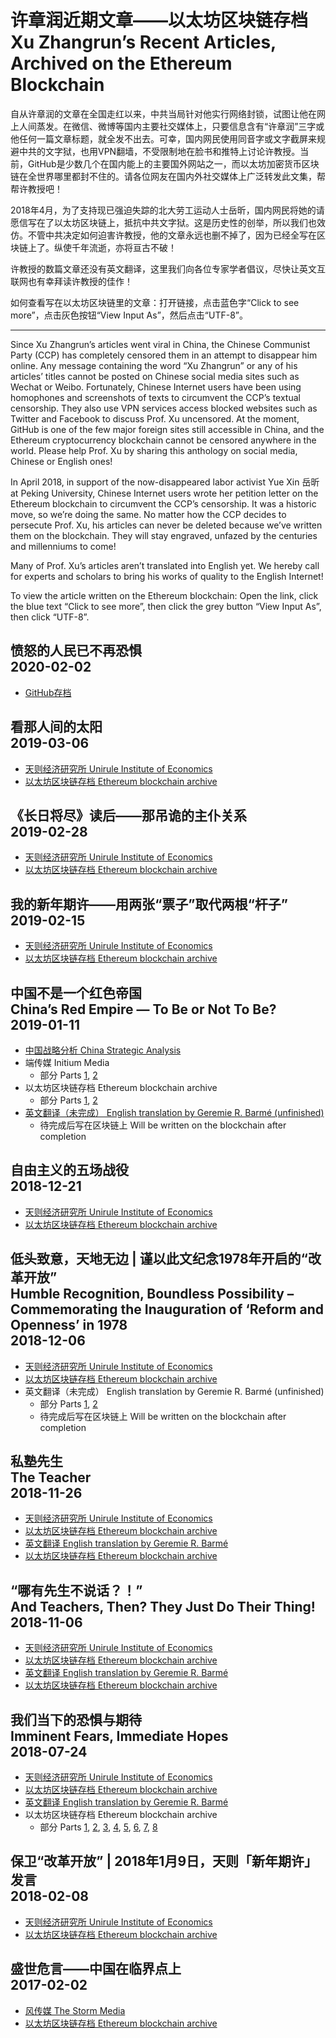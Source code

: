 # 许章润近期文章——以太坊区块链存档<br>Xu Zhangrun’s Recent Articles, Archived on the Ethereum Blockchain

自从许章润的文章在全国走红以来，中共当局针对他实行网络封锁，试图让他在网上人间蒸发。在微信、微博等国内主要社交媒体上，只要信息含有“许章润”三字或他任何一篇文章标题，就全发不出去。可幸，国内网民使用同音字或文字截屏来规避中共的文字狱，也用VPN翻墙，不受限制地在脸书和推特上讨论许教授。当前，GitHub是少数几个在国内能上的主要国外网站之一，而以太坊加密货币区块链在全世界哪里都封不住的。请各位网友在国内外社交媒体上广泛转发此文集，帮帮许教授吧！

2018年4月，为了支持现已强迫失踪的北大劳工运动人士岳昕，国内网民将她的请愿信写在了以太坊区块链上，抵抗中共文字狱。这是历史性的创举，所以我们也效仿。不管中共决定如何迫害许教授，他的文章永远也删不掉了，因为已经全写在区块链上了。纵使千年流逝，亦将亘古不破！

许教授的数篇文章还没有英文翻译，这里我们向各位专家学者倡议，尽快让英文互联网也有幸拜读许教授的佳作！

如何查看写在以太坊区块链里的文章：打开链接，点击蓝色字“Click to see more”，点击灰色按钮“View Input As”，然后点击“UTF-8”。

___

Since Xu Zhangrun’s articles went viral in China, the Chinese Communist Party (CCP) has completely censored them in an attempt to disappear him online. Any message containing the word “Xu Zhangrun” or any of his articles’ titles cannot be posted on Chinese social media sites such as Wechat or Weibo. Fortunately, Chinese Internet users have been using homophones and screenshots of texts to circumvent the CCP’s textual censorship. They also use VPN services access blocked websites such as Twitter and Facebook to discuss Prof. Xu uncensored. At the moment, GitHub is one of the few major foreign sites still accessible in China, and the Ethereum cryptocurrency blockchain cannot be censored anywhere in the world. Please help Prof. Xu by sharing this anthology on social media, Chinese or English ones!

In April 2018, in support of the now-disappeared labor activist Yue Xin 岳昕 at Peking University, Chinese Internet users wrote her petition letter on the Ethereum blockchain to circumvent the CCP’s censorship. It was a historic move, so we’re doing the same. No matter how the CCP decides to persecute Prof. Xu, his articles can never be deleted because we’ve written them on the blockchain. They will stay engraved, unfazed by the centuries and millenniums to come!

Many of Prof. Xu’s articles aren’t translated into English yet. We hereby call for experts and scholars to bring his works of quality to the English Internet!

To view the article written on the Ethereum blockchain: Open the link, click the blue text “Click to see more”, then click the grey button “View Input As”, then click “UTF-8”.

## 愤怒的人民已不再恐惧<br>2020-02-02
- [GitHub存档](https://github.com/AngryFear/AngryPeopleNoFear/blob/master/README.md)

## 看那人间的太阳<br>2019-03-06
- [天则经济研究所 Unirule Institute of Economics](http://unirule.cloud/index.php?c=article&id=4801)
- [以太坊区块链存档 Ethereum blockchain archive](https://etherscan.io/tx/0x75320017df8aceab423235b2022fd36258cb765538846f3eaed57e0b668c6a23)

## 《长日将尽》读后——那吊诡的主仆关系<br>2019-02-28
- [天则经济研究所 Unirule Institute of Economics](http://unirule.cloud/index.php?c=article&id=4798)
- [以太坊区块链存档 Ethereum blockchain archive](https://etherscan.io/tx/0xe610acb0c6110f15ff1f44ecbe670a5d34c9dbe6747e80e0b8000d325ca00082)

## 我的新年期许——用两张“票子”取代两根“杆子”<br>2019-02-15
- [天则经济研究所 Unirule Institute of Economics](http://unirule.cloud/index.php?c=article&id=4790)
- [以太坊区块链存档 Ethereum blockchain archive](https://etherscan.io/tx/0x8adef9abe6c2b9219f67c2e0b1795612f7df65851c275ba46471fafc2b3ceb4b)

## 中国不是一个红色帝国<br>China’s Red Empire — To Be or Not To Be?<br>2019-01-11
- [中国战略分析 China Strategic Analysis](http://zhanlve.org/?p=6584)
- 端传媒 Initium Media
  - 部分 Parts [1](https://theinitium.com/article/20190110-opinion-xuzhangrun-china-red-empire-1/), [2](https://theinitium.com/article/20190111-opinion-xuzhangrun-china-red-empire-2/)
- 以太坊区块链存档 Ethereum blockchain archive
  - 部分 Parts [1](https://etherscan.io/tx/0x959f23ada4ec4493471d6453bb42baf8d42c104c1aad422121cfa3fdef886608), [2](https://etherscan.io/tx/0x388523366024ce1a546e30ac0300a07dfa07549b148d4959943151ad8cab412d)
- [英文翻译（未完成） English translation by Geremie R. Barmé (unfinished)](http://chinaheritage.net/journal/chinas-red-empire-to-be-or-not-to-be/)
  - 待完成后写在区块链上 Will be written on the blockchain after completion

## 自由主义的五场战役<br>2018-12-21
- [天则经济研究所 Unirule Institute of Economics](http://unirule.cloud/index.php?c=article&id=4754)
- [以太坊区块链存档 Ethereum blockchain archive](https://etherscan.io/tx/0x49aae4d2492a44f4a844327eba30424460b3486b7eddaf15c8c807ab3ef22ac8)

## 低头致意，天地无边 | 谨以此文纪念1978年开启的“改革开放”<br>Humble Recognition, Boundless Possibility – Commemorating the Inauguration of ‘Reform and Openness’ in 1978<br>2018-12-06
- [天则经济研究所 Unirule Institute of Economics](http://unirule.cloud/index.php?c=article&id=4748)
- [以太坊区块链存档 Ethereum blockchain archive](https://etherscan.io/tx/0xd20dc2358fe52a797460df13a43f67dc366724ba2b8b4fb8c17b13aee140ff2f)
- 英文翻译（未完成） English translation by Geremie R. Barmé (unfinished)
  - 部分 Parts [1](http://chinaheritage.net/journal/humble-recognition-boundless-possibility-part-i/), [2](http://chinaheritage.net/journal/the-state-of-a-civilisation/)
  - 待完成后写在区块链上 Will be written on the blockchain after completion

## 私塾先生<br>The Teacher<br>2018-11-26
- [天则经济研究所 Unirule Institute of Economics](http://unirule.cloud/index.php?c=article&id=4743)
- [以太坊区块链存档 Ethereum blockchain archive](https://etherscan.io/tx/0xd54ab2348740d4c42903e1332511cfc5930ced9cb50ca224f20b2579ad756770)
- [英文翻译 English translation by Geremie R. Barmé](http://chinaheritage.net/journal/to-summon-a-wandering-soul/)
- [以太坊区块链存档 Ethereum blockchain archive](https://etherscan.io/tx/0x6ea86333f39709c48c3bb324d090c270b7768e78a8f1179d627753f60898c3c4)

## “哪有先生不说话？！”<br>And Teachers, Then? They Just Do Their Thing!<br>2018-11-06
- [天则经济研究所 Unirule Institute of Economics](http://unirule.cloud/index.php?c=article&id=4717)
- [以太坊区块链存档 Ethereum blockchain archive](https://etherscan.io/tx/0xf65c7ee7d3e5727af43ea82c067d2a8c755a5c7fa7a693b21841e577f3b793a3)
- [英文翻译 English translation by Geremie R. Barmé](http://chinaheritage.net/journal/and-teachers-then-they-just-do-their-thing/)
- [以太坊区块链存档 Ethereum blockchain archive](https://etherscan.io/tx/0x5d98da2bbe081a8067f76df324808d109321ccd1b03398e3b5e6dcbae273f598)

## 我们当下的恐惧与期待<br>Imminent Fears, Immediate Hopes<br>2018-07-24
- [天则经济研究所 Unirule Institute of Economics](http://unirule.cloud/index.php?c=article&id=4625)
- [以太坊区块链存档 Ethereum blockchain archive](https://etherscan.io/tx/0xdb8e614c6f8d43782789e2a97bf0a450132ee6ffbd0b4778d7ffc8587d7b0fdb)
- [英文翻译 English translation by Geremie R. Barmé](http://chinaheritage.net/journal/imminent-fears-immediate-hopes-a-beijing-jeremiad/)
- 以太坊区块链存档 Ethereum blockchain archive
  - 部分 Parts [1](https://etherscan.io/tx/0x35935b1611ab4e2ed545995ffbbf603546dbc6b354685dc6537f30cd73cb7f7b), [2](https://etherscan.io/tx/0xb7acc8a5268076505ff5420577985d89b9e70facdf2d2a881fd837f273d821ee), [3](https://etherscan.io/tx/0x3fd239ced9631403e94b9633b27d74412926e4c1357ba456594dbeb04a4dba0f), [4](https://etherscan.io/tx/0xcc4e310a9a44c72d1e4e869dbcf30bea6dbd271c0d5dc2814b98d1641c2348c2), [5](https://etherscan.io/tx/0xb1e2b2a8c7f968c69294bcb5ab2e0f5500d73b4e98ceb3b2b935f50b22516637), [6](https://etherscan.io/tx/0xb7f0c084bf86cf26e5dd0abec1cd6e44b61f21fff94142060b25e7cb3d65a12b), [7](https://etherscan.io/tx/0x245d0a046053009b4a85d029c770358fe3a8f5104bbe2a4c2fa320f272a731bb), [8](https://etherscan.io/tx/0x4ddda26d9f10765541dc485fa9006b742bd51478e6cf35d8ff481d14bf499f49)

## 保卫“改革开放” | 2018年1月9日，天则「新年期许」发言<br>2018-02-08
- [天则经济研究所 Unirule Institute of Economics](http://unirule.cloud/index.php?c=article&id=4568)
- [以太坊区块链存档 Ethereum blockchain archive](https://etherscan.io/tx/0x4b428c93b009867a8792acfb3ef64d6664da33cc62748c3cfb77c417133f378b)

## 盛世危言——中国在临界点上<br>2017-02-02
- [风传媒 The Storm Media](https://www.storm.mg/article/218533)
- [以太坊区块链存档 Ethereum blockchain archive](https://etherscan.io/tx/0xb1aed3170923bb95e8be1f5deb86efae2aa5102f192f4e99ff933619c6f93fd0)
